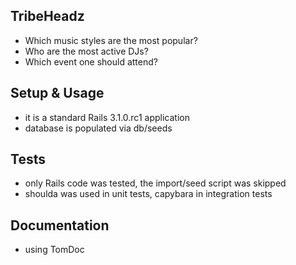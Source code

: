 ## TribeHeadz

- Which music styles are the most popular?
- Who are the most active DJs?
- Which event one should attend?

## Setup & Usage

- it is a standard Rails 3.1.0.rc1 application
- database is populated via db/seeds


## Tests

- only Rails code was tested, the import/seed script was skipped
- shoulda was used in unit tests, capybara in integration tests


## Documentation

- using TomDoc 


